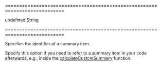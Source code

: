 ===========================================================================
<!--default-->undefined<!--/default-->
<!--type-->String<!--/type-->
===========================================================================

<!--shortDescription-->
Specifies the identifier of a summary item.
<!--/shortDescription-->

<!--fullDescription-->
Specify this option if you need to refer to a summary item in your code afterwards, e.g., inside the [calculateCustomSummary](/Documentation/ApiReference/UI_Widgets/dxDataGrid/Configuration/summary/#calculateCustomSummary) function.
<!--/fullDescription-->